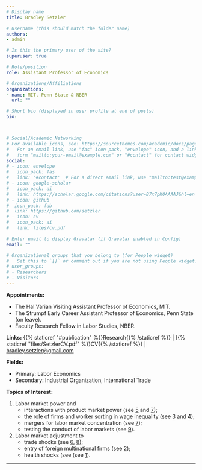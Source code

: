 ```yaml
---
# Display name
title: Bradley Setzler

# Username (this should match the folder name)
authors:
- admin

# Is this the primary user of the site?
superuser: true

# Role/position
role: Assistant Professor of Economics

# Organizations/Affiliations
organizations:
- name: MIT, Penn State & NBER
  url: ""

# Short bio (displayed in user profile at end of posts)
bio: 



# Social/Academic Networking
# For available icons, see: https://sourcethemes.com/academic/docs/page-builder/#icons
#   For an email link, use "fas" icon pack, "envelope" icon, and a link in the
#   form "mailto:your-email@example.com" or "#contact" for contact widget.
social:
# - icon: envelope
#   icon_pack: fas
#   link: '#contact'  # For a direct email link, use "mailto:test@example.org".
# - icon: google-scholar
#   icon_pack: ai
#   link: https://scholar.google.com/citations?user=B7x7pK0AAAAJ&hl=en
# - icon: github
#  icon_pack: fab
#  link: https://github.com/setzler
# - icon: cv
#   icon_pack: ai
#   link: files/cv.pdf

# Enter email to display Gravatar (if Gravatar enabled in Config)
email: ""

# Organizational groups that you belong to (for People widget)
#   Set this to `[]` or comment out if you are not using People widget.
# user_groups:
# - Researchers
# - Visitors
---
```


**Appointments:**
- The Hal Varian Visiting Assistant Professor of Economics, MIT.
- The Strumpf Early Career Assistant Professor of Economics, Penn State (on leave).
- Faculty Research Fellow in Labor Studies, NBER.

**Links:** {{% staticref "#publication" %}}Research{{% /staticref %}} | {{% staticref "files/SetzlerCV.pdf" %}}CV{{% /staticref %}} | bradley.setzler@gmail.com


**Fields:** 
- Primary: Labor Economics
- Secondary: Industrial Organization, International Trade 

 
**Topics of Interest:**
1. Labor market power and
	- interactions with product market power (see [5](https://www.bradleysetzler.com/files/Kroft-Luo-Mogstad-Setzler.pdf) and [7](https://www.bradleysetzler.com/publication/hospital-consolidation/));
    - the role of firms and worker sorting in wage inequality (see [3](https://www.bradleysetzler.com/files/Lamadon-Mogstad-Setzler.pdf) and [4](https://www.bradleysetzler.com/files/BHLMM-Setzler.pdf));
    - mergers for labor market concentration (see [7](https://www.bradleysetzler.com/publication/hospital-consolidation/));
    - testing the conduct of labor markets (see [9](https://www.bradleysetzler.com/publication/labor-collusion/)).
2. Labor market adjustment to
    - trade shocks (see [6](https://www.bradleysetzler.com/publication/trade-and-labor/), [8](https://www.bradleysetzler.com/publication/china-shock-children/));
    - entry of foreign multinational firms (see [2](https://www.bradleysetzler.com/files/Setzler-Tintelnot.pdf));
    - health shocks (see (see [1](https://www.bradleysetzler.com/files/Autor-Kostol-Mogstad-Setzler.pdf)).



-------
